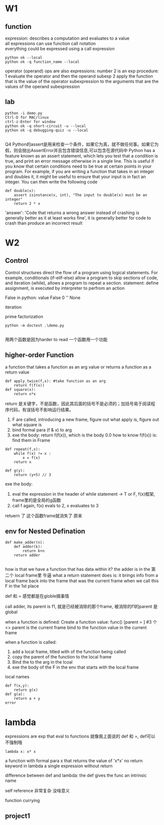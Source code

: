# W1 
## function 
expression:  describes a computation and evaluates to a value  
all expressions can use function call notation  
everything could be expressed using a call expression  
```
python ok --local
python ok -q function_name --local
```

operator (operand) 
ops are also expressions: number 2 is an exp 
procedure: 
1 evaluate the operator and then the operand subexp 
2 apply the function that is the value of the operator subexpression to the arguments that are the values of the operand subexpression 

## lab 
```
python -i demo.py
Ctrl-D for MAC/linux
ctrl-z-Enter for window
python ok -q short-circuit -u --local
python ok -q debugging-quiz -u --local


```
Q4 
Python的assert是用来检查一个条件，如果它为真，就不做任何事。如果它为假，则会抛出AssertError并且包含错误信息,可以包含在源代码中
Python has a feature known as an assert statement, which lets you test that a condition is true, and print an error message otherwise in a single line. This is useful if you know that certain conditions need to be true at certain points in your program. For example, if you are writing a function that takes in an integer and doubles it, it might be useful to ensure that your input is in fact an integer. You can then write the following code

```
def double(x):
    assert isinstance(x, int), "The input to double(x) must be an integer"
    return 2 * x

```

'answer': 'Code that returns a wrong answer instead of crashing is generally better as it at least works fine',
it is generally better for code to crash than produce an incorrect result






# W2
## Control
Control structures direct the flow of a program using logical statements. 
For  example, conditionals (if-elif-else) allow a program to skip sections of code, and iteration (while), allows a program to repeat a section.
statement: define assignment, is executed by interpreter to perfrom an action 

False in python: value False 0 '' None 

iteration


prime factorization 
```
python -m doctest .\demo.py


```
用两个函数是因为harder to read 
一个函数用一个功能


## higher-order Function 
a function that 
takes a function as an arg value or 
returns a function as a return value 
```
def apply_twice(f,x): #take function as an arg 
    return f(f(x))
def square(x):
    return x*x

```
return 是关键字，不是函数，因此其后面的括号不是必须的；加括号易于阅读程序代码，有误括号不影响运行结果。
1. F are called, introducing a new frame, figure out what apply is, figure out what square is 
2. bind formal para (f & x) to arg 
3. exe the body: return f(f(x)), which is the body 0.0 
how to know f(f(x)) is: find them in Frame 


```
def repeat(f,x):
    while f(x) != x :
        x = f(x) 
    return x 

def g(y):
    return (y+5) // 3 
```


exe the body: 
1) eval the expression in the header of while statement -> T or F, f(x)框架, frame里的是全局的g函数
2) call f again, f(x) evals to 2, x evaluates to 3 


retuern 了 这个函数frame就消失了 原来

## env for Nested Defination
```
def make_adder(n):
    def adder(k):
        return k+n
    return adder


```
how is that we have a function that has data within it? 
the adder is in the 第二个 local frame里
牛逼
what a return statement does is: it brings info from a local frame back into the frame
that was the current frame when we call this F in the 1st place 

def 和 = 感觉都是在globle搞事情 

call adder, its parent is f1, 就是已经被消除的那个frame, 被消除的f1的parent 是global
 
when a function is defined:
Create a function value: func<name>(<formal para>) [parent = <parent>] #3 个 <>
parent is the current frame
bind <name> to the function value in the current frame 

when a function is called:
1. add a local frame, titled with <name> of the function being called 
2. copy the parent of the function to the local frame 
3. Bind the <formal para> to the arg in the lcoal 
4. exe the body of the F in the env that starts with the local frame 





local names 
```
def f(x,y):
    return g(x) 
def g(a):
    return a + y 
error 
```
# lambda 
expressions are exp that eval to functions 
就像我上面说的 def 和 =, def可以不强制哦
```
lambda x: x* x 

```
    
    
a function with formal para x that returns the value of 'x*x'
no return keyword in lambda 
a single expression without return 

	
	
difference between def and lambda:
	the def gives the func an intrinsic name 
    

    
self reference 
非常复杂 
没啥意义

function currying 
	
	


    


   
    























## project1 





